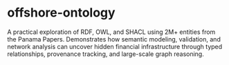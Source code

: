# offshore-ontology
A practical exploration of RDF, OWL, and SHACL using 2M+ entities from the Panama Papers. Demonstrates how semantic modeling, validation, and network analysis can uncover hidden financial infrastructure through typed relationships, provenance tracking, and large-scale graph reasoning.
